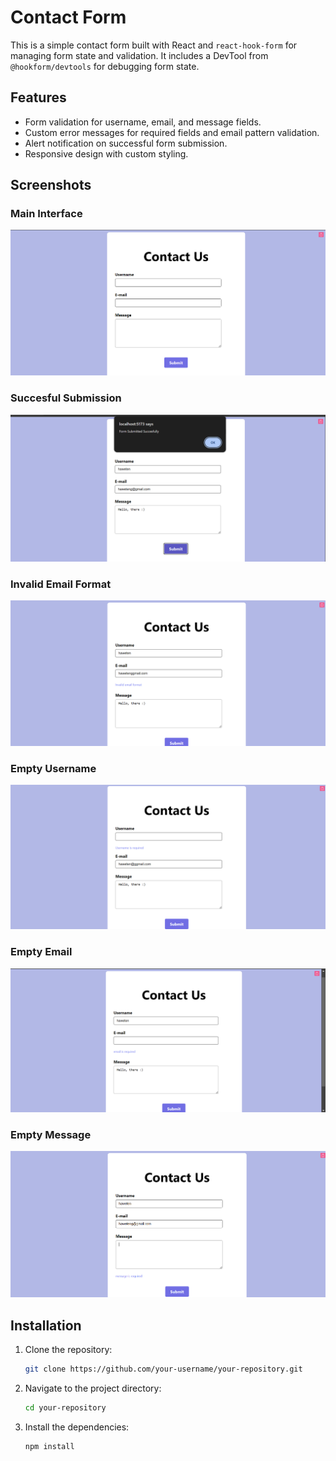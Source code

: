 # Contact Form

This is a simple contact form built with React and `react-hook-form` for managing form state and validation. It includes a DevTool from `@hookform/devtools` for debugging form state.

## Features

- Form validation for username, email, and message fields.
- Custom error messages for required fields and email pattern validation.
- Alert notification on successful form submission.
- Responsive design with custom styling.
## Screenshots

### Main Interface
![Main Interface](src/Screenshots/Main-Interface.png)

### Succesful Submission
![Succesful Submission](src/Screenshots/SuccesfulSubmission.png)

### Invalid Email Format
![Invalid Email Format](src/Screenshots/InvalidFormat.png)

### Empty Username
![Empty Username](src/Screenshots/Username.png)

### Empty Email
![Empty Email](src/Screenshots/Email.png)

### Empty Message
![Empty Message](src/Screenshots/Message.png)



## Installation

1. Clone the repository:
   ```sh
   git clone https://github.com/your-username/your-repository.git
   
2. Navigate to the project directory:
   ```sh
   cd your-repository

3. Install the dependencies:
   ```sh
   npm install
